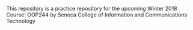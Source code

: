 This repository is a practice repository for the upcoming Winter 2018 Course: OOP244 by Seneca College of Information and Communications Technology
